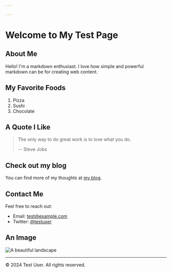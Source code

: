 ```yaml
---

---
```


# Welcome to My Test Page

## About Me

Hello! I'm a markdown enthusiast. I love how simple and powerful markdown can be for creating web content.

## My Favorite Foods

1. Pizza
2. Sushi
3. Chocolate

## A Quote I Like

> The only way to do great work is to love what you do.
>
> -- Steve Jobs

## Check out my blog

You can find more of my thoughts at [my blog](https://www.example.com).

## Contact Me

Feel free to reach out:

- Email: <test@example.com>
- Twitter: [@testuser](https://twitter.com/testuser)

## An Image

![A beautiful landscape](https://example.com/landscape.jpg)

---

<footer>
  <p>© 2024 Test User. All rights reserved.</p>
  <link rel="alternate" href="https://example.com/fr" hreflang="fr">
</footer>
